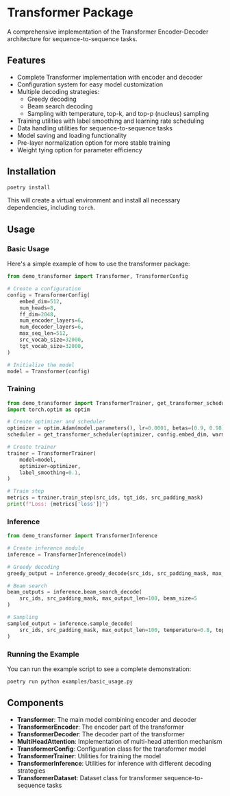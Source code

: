 # Transformer Package

A comprehensive implementation of the Transformer Encoder-Decoder architecture for sequence-to-sequence tasks.

## Features

- Complete Transformer implementation with encoder and decoder
- Configuration system for easy model customization
- Multiple decoding strategies:
  - Greedy decoding
  - Beam search decoding
  - Sampling with temperature, top-k, and top-p (nucleus) sampling
- Training utilities with label smoothing and learning rate scheduling
- Data handling utilities for sequence-to-sequence tasks
- Model saving and loading functionality
- Pre-layer normalization option for more stable training
- Weight tying option for parameter efficiency

## Installation

```bash
poetry install
```

This will create a virtual environment and install all necessary dependencies, including `torch`.

## Usage

### Basic Usage

Here's a simple example of how to use the transformer package:

```python
from demo_transformer import Transformer, TransformerConfig

# Create a configuration
config = TransformerConfig(
    embed_dim=512,
    num_heads=8,
    ff_dim=2048,
    num_encoder_layers=6,
    num_decoder_layers=6,
    max_seq_len=512,
    src_vocab_size=32000,
    tgt_vocab_size=32000,
)

# Initialize the model
model = Transformer(config)
```

### Training

```python
from demo_transformer import TransformerTrainer, get_transformer_scheduler
import torch.optim as optim

# Create optimizer and scheduler
optimizer = optim.Adam(model.parameters(), lr=0.0001, betas=(0.9, 0.98), eps=1e-9)
scheduler = get_transformer_scheduler(optimizer, config.embed_dim, warmup_steps=4000)

# Create trainer
trainer = TransformerTrainer(
    model=model,
    optimizer=optimizer,
    label_smoothing=0.1,
)

# Train step
metrics = trainer.train_step(src_ids, tgt_ids, src_padding_mask)
print(f"Loss: {metrics['loss']}")
```

### Inference

```python
from demo_transformer import TransformerInference

# Create inference module
inference = TransformerInference(model)

# Greedy decoding
greedy_output = inference.greedy_decode(src_ids, src_padding_mask, max_output_len=100)

# Beam search
beam_outputs = inference.beam_search_decode(
    src_ids, src_padding_mask, max_output_len=100, beam_size=5
)

# Sampling
sampled_output = inference.sample_decode(
    src_ids, src_padding_mask, max_output_len=100, temperature=0.8, top_k=50, top_p=0.9
)
```

### Running the Example

You can run the example script to see a complete demonstration:

```bash
poetry run python examples/basic_usage.py
```

## Components

- **Transformer**: The main model combining encoder and decoder
- **TransformerEncoder**: The encoder part of the transformer
- **TransformerDecoder**: The decoder part of the transformer
- **MultiHeadAttention**: Implementation of multi-head attention mechanism
- **TransformerConfig**: Configuration class for the transformer model
- **TransformerTrainer**: Utilities for training the model
- **TransformerInference**: Utilities for inference with different decoding strategies
- **TransformerDataset**: Dataset class for transformer sequence-to-sequence tasks
